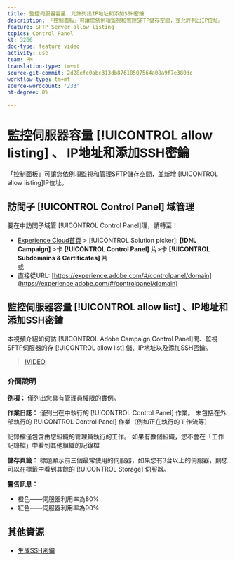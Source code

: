 ```yaml
---
title: 監控伺服器容量、允許列出IP地址和添加SSH密鑰
description: 「控制面板」可讓您依例項監視和管理SFTP儲存空間，並允許列出IP位址。
feature: SFTP Server allow listing
topics: Control Panel
kt: 3266
doc-type: feature video
activity: use
team: PM
translation-type: tm+mt
source-git-commit: 2d28efe0abc313db87610507564a08a9f7e380dc
workflow-type: tm+mt
source-wordcount: '233'
ht-degree: 0%

---
```



# 監控伺服器容量 [!UICONTROL allow listing] 、 IP地址和添加SSH密鑰

「控制面板」可讓您依例項監視和管理SFTP儲存空間，並新增 [!UICONTROL allow listing]IP位址。

## 訪問子 [!UICONTROL Control Panel] 域管理

要在中訪問子域管 [!UICONTROL Control Panel]理，請轉至：

* [Experience Cloud首頁](https://experience.adobe.com/#/home) > [!UICONTROL Solution picker]: **[!DNL Campaign]** >卡 **[!UICONTROL Control Panel]** 片>卡 **[!UICONTROL Subdomains & Certificates]** 片\
   或
* 直接從URL: [https://experience.adobe.com/#/controlpanel/domain](https://experience.adobe.com/#/controlpanel/domain)

## 監控伺服器容量 [!UICONTROL allow list] 、IP地址和添加SSH密鑰

本視頻介紹如何訪 [!UICONTROL Adobe Campaign Control Panel]問、監視SFTP伺服器的存 [!UICONTROL allow list] 儲、IP地址以及添加SSH密鑰。

>[!VIDEO](https://video.tv.adobe.com/v/27270?quality=12)

### 介面說明

**例項：** 僅列出您具有管理員權限的實例。

**作業日誌：** 僅列出在中執行的 [!UICONTROL Control Panel] 作業。 未包括在外部執行的 [!UICONTROL Control Panel] 作業（例如正在執行的工作流等）

記錄檔僅包含由您組織的管理員執行的工作。 如果有數個組織，您不會在「工作記錄檔」中看到其他組織的記錄檔

**儲存頁籤：** 標題顯示前三個最常使用的伺服器，如果您有3台以上的伺服器，則您可以在標籤中看到其餘的 [!UICONTROL Storage] 伺服器。

**警告訊息：**

* 橙色——伺服器利用率為80%
* 紅色——伺服器利用率為90%

## 其他資源

* [生成SSH密鑰](/help/acc/monitoring-campaign-classic/control-panel/generate-ssh-key.md)
